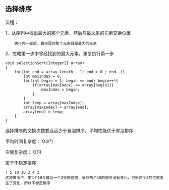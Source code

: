 ## 选择排序

流程：

1、从序列中找出最大的那个元素，然后与最末尾的元素交换位置

 		执行完一轮后，最末尾的那个元素就是最大的元素

2、忽略第一步中曾经找到的最大元素，重复执行第一步



```
void selectionSort(Integer[] array)
{
	for(int end = array.length - 1; end > 0	; end--){
		int maxIndex = 0;
		for(int begin = 1; begin <= end; begin++){
			if(array[maxIndex] <= array[begin]){
				maxIndex = begin;
			}
		}
		int temp = array[maxIndex];
		array[maxIndex] = array[end];
		array[end] = temp;
	}
}

```



选择排序的交换次数要远远少于冒泡排序，平均性能优于冒泡排序

平均时间复杂度： O(n²)

空间复杂度： O(1)



属于不稳定排序

```
7 5 10 10 2 4 2 
这种情况下，第4个10与最后一个2交换位置，虽然两个10的顺序没有变化，但是两个2的位置发生了变化，所以不稳定排序
```





